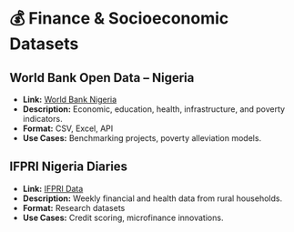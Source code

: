 # 💰 Finance & Socioeconomic Datasets

## World Bank Open Data – Nigeria
- **Link:** [World Bank Nigeria](https://data.worldbank.org/country/nigeria?utm_source=chatgpt.com)
- **Description:** Economic, education, health, infrastructure, and poverty indicators.
- **Format:** CSV, Excel, API
- **Use Cases:** Benchmarking projects, poverty alleviation models.

## IFPRI Nigeria Diaries
- **Link:** [IFPRI Data](https://nssp.ifpri.info/datasets/?utm_source=chatgpt.com)
- **Description:** Weekly financial and health data from rural households.
- **Format:** Research datasets
- **Use Cases:** Credit scoring, microfinance innovations.
